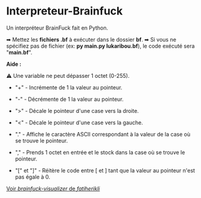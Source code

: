 # Interpreteur-Brainfuck
Un interpréteur BrainFuck fait en Python.

➡ Mettez les **fichiers .bf** à exécuter dans le dossier **bf**.
➡ Si vous ne spécifiez pas de fichier (ex: **py main.py lukaribou.bf**), le code exécuté sera "**main.bf**".

**Aide :**

⚠ Une variable ne peut dépasser 1 octet (0-255).

* "+" - Incrémente de 1 la valeur au pointeur.
* "-" - Décrémente de 1 la valeur au pointeur.

* ">" - Décale le pointeur d'une case vers la droite.

* "<" - Décale le pointeur d'une case vers la gauche.

* "." - Affiche le caractère ASCII correspondant à la valeur de la case où se trouve le pointeur.

* "," - Prends 1 octet en entrée et le stock dans la case où se trouve le pointeur.

* "[" et "]" - Réitère le code entre [ et ] tant que la valeur au pointeur n'est pas égale à 0.

[Voir *brainfuck-visualizer* de *fatiherikli*
](https://fatiherikli.github.io/brainfuck-visualizer/)

